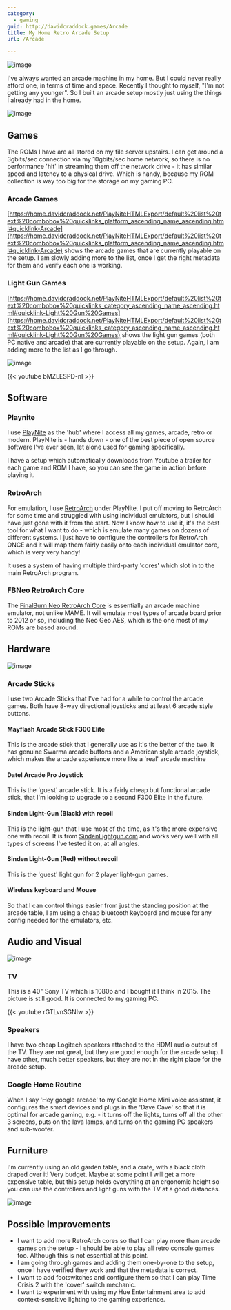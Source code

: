 ```yaml
---
category:
  - gaming
guid: http://davidcraddock.games/Arcade
title: My Home Retro Arcade Setup
url: /Arcade

---
```


![image](4.JPG)

I've always wanted an arcade machine in my home. But I could never really afford one, in terms of time and space. Recently I thought to myself, "I'm not getting any younger". So I built an arcade setup mostly just using the things I already had in the home.

![image](1.JPG)

## Games

The ROMs I have are all stored on my file server upstairs. I can get around a 3gbits/sec connection via my 10gbits/sec home network, so there is no performance 'hit' in streaming them off the network drive - it has similar speed and latency to a physical drive. Which is handy, because my ROM collection is way too big for the storage on my gaming PC.

### Arcade Games

[https://home.davidcraddock.net/PlayNiteHTMLExport/default%20list%20text%20combobox%20quicklinks_platform_ascending_name_ascending.html#quicklink-Arcade](https://home.davidcraddock.net/PlayNiteHTMLExport/default%20list%20text%20combobox%20quicklinks_platform_ascending_name_ascending.html#quicklink-Arcade) shows the arcade games that are currently playable on the setup. I am slowly adding more to the list, once I get the right metadata for them and verify each one is working.

### Light Gun Games

[https://home.davidcraddock.net/PlayNiteHTMLExport/default%20list%20text%20combobox%20quicklinks_category_ascending_name_ascending.html#quicklink-Light%20Gun%20Games](https://home.davidcraddock.net/PlayNiteHTMLExport/default%20list%20text%20combobox%20quicklinks_category_ascending_name_ascending.html#quicklink-Light%20Gun%20Games) shows the light gun games (both PC native and arcade) that are currently playable on the setup. Again, I am adding more to the list as I go through.

![image](2.JPG)

{{< youtube bMZLESPD-nI >}}

## Software

### Playnite

I use [PlayNite](https://Playnite.link) as the 'hub' where I access all my games, arcade, retro or modern. PlayNite is - hands down - one of the best piece of open source software I've ever seen, let alone used for gaming specifically.

I have a setup which automatically downloads from Youtube a trailer for each game and ROM I have, so you can see the game in action before playing it.

### RetroArch

For emulation, I use [RetroArch](https://www.retroarch.com/) under PlayNite. I put off moving to RetroArch for some time and struggled with using individual emulators, but I should have just gone with it from the start. Now I know how to use it, it's the best tool for what I want to do - which is emulate many games on dozens of different systems. I just have to configure the controllers for RetroArch ONCE and it will map them fairly easily onto each individual emulator core, which is very very handy!

It uses a system of having multiple third-party 'cores' which slot in to the main RetroArch program.

### FBNeo RetroArch Core

The [FinalBurn Neo RetroArch Core](https://docs.libretro.com/library/fbneo/) is essentially an arcade machine emulator, not unlike MAME. It will emulate most types of arcade board prior to 2012 or so, including the Neo Geo AES, which is the one most of my ROMs are based around.

## Hardware

![image](3.JPG)

### Arcade Sticks

I use two Arcade Sticks that I've had for a while to control the arcade games. Both have 8-way directional joysticks and at least 6 arcade style buttons.

#### Mayflash Arcade Stick F300 Elite

This is the arcade stick that I generally use as it's the better of the two. It has genuine Swarma arcade buttons and a American style arcade joystick, which makes the arcade experience more like a 'real' arcade machine

#### Datel Arcade Pro Joystick

This is the 'guest' arcade stick. It is a fairly cheap but functional arcade stick, that I'm looking to upgrade to a second F300 Elite in the future.

#### Sinden Light-Gun (Black) with recoil

This is the light-gun that I use most of the time, as it's the more expensive one with recoil. It is from [SindenLightgun.com](https://sindenlightgun.com/) and works very well with all types of screens I've tested it on, at all angles.

#### Sinden Light-Gun (Red) without recoil

This is the 'guest' light gun for 2 player light-gun games.

#### Wireless keyboard and Mouse

So that I can control things easier from just the standing position at the arcade table, I am using a cheap bluetooth keyboard and mouse for any config needed for the emulators, etc.

## Audio and Visual

![image](4.JPG)

### TV

This is a 40" Sony TV which is 1080p and I bought it I think in 2015. The picture is still good. It is connected to my gaming PC.

{{< youtube rGTLvnSGNIw >}}

### Speakers

I have two cheap Logitech speakers attached to the HDMI audio output of the TV. They are not great, but they are good enough for the arcade setup. I have other, much better speakers, but they are not in the right place for the arcade setup.

### Google Home Routine

When I say 'Hey google arcade' to my Google Home Mini voice assistant, it configures the smart devices and plugs in the 'Dave Cave' so that it is optimal for arcade gaming, e.g. - it turns off the lights, turns off all the other 3 screens, puts on the lava lamps, and turns on the gaming PC speakers and sub-woofer.

## Furniture

I'm currently using an old garden table, and a crate, with a black cloth draped over it! Very budget. Maybe at some point I will get a more expensive table, but this setup holds everything at an ergonomic height so you can use the controllers and light guns with the TV at a good distances.

![image](5.JPG)

## Possible Improvements

* I want to add more RetroArch cores so that I can play more than arcade games on the setup - I should be able to play all retro console games too. Although this is not essential at this point.
* I am going through games and adding them one-by-one to the setup, once I have verified they work and that the metadata is correct.
* I want to add footswitches and configure them so that I can play Time Crisis 2 with the 'cover' switch mechanic.
* I want to experiment with using my Hue Entertainment area to add context-sensitive lighting to the gaming experience.



